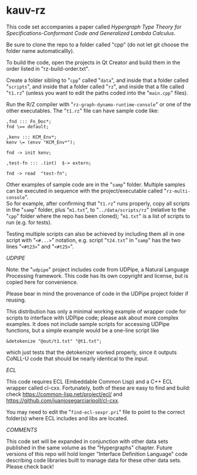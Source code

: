 
# kauv-rz

This code set accompanies a paper called 
_Hypergraph Type Theory for Specifications-Conformant Code and
Generalized Lambda Calculus_.

Be sure to clone the repo to a folder called "cpp" 
(do not let git choose the folder name automaticallly).

To build the code, open the projects in Qt Creator and 
build them in the order listed in "rz-build-order.txt".

Create a folder sibling to "`cpp`" called "`data`", and inside 
that a folder called "`scripts`", and inside that a folder called 
"`rz`", and inside that a file called "`t1.rz`" (unless you want to 
edit the paths coded into the "`main.cpp`" files).

Run the R/Z compiler with "`rz-graph-dynamo-runtime-console`" or 
one of the other executables.  The "`t1.rz`" file can have 
sample code like: 
```
,fnd ::: Fn_Doc*;
fnd \== default; 

,kenv ::: KCM_Env*;
kenv \= (envv "KCM_Env*");

fnd -> init kenv;

,test-fn ::: .(int)  $-> extern;

fnd -> read  "test-fn";

```

Other examples of sample code are in the "`samp`" folder.  Multiple 
samples can be executed in sequence with the project/executable called "`rz-multi-console`".  
So for example, after confirming that "`t1.rz`" runs properly, copy all scripts in the 
"`samp`" folder, plus "`m1.txt`", to "`../data/scripts/rz`" (relative to the "`cpp`" 
folder where the repo has been cloned); "`m1.txt`" is a list of scripts to run (e.g. for 
tests). 

Testing multiple scripts can also be achieved by including them all in one script with 
"`<#...>`" notation, e.g. script "`t24.txt`" in "`samp`" has the two lines 
"`<#t23>`" and "`<#t25>`".

*UDPIPE*

Note: the "`udpipe`" project includes code from UDPipe, a Natural Language Processing framework. 
This code has its own copyright and license, but is copied here for convenience.  

Please bear in mind the provenance of code in the UDPipe project folder if reusing.  

This distribution has only a minimal working example of wrapper code for scripts to 
interface with UDPipe code; please ask about more complex examples.  It does not 
include sample scripts for accessing UDPipe functions, but a simple example would 
be a one-line script like 
```
&detokenize "@out/t1.txt" "@t1.txt";
```
which just tests that the detokenizer worked properly, since it outputs CoNLL-U code 
that should be nearly identical to the input.


*ECL*

This code requires ECL (Embeddable Common Lisp) and a C++ ECL wrapper called 
cl-cxx.  Fortunately, both of these are easy to find and build: check 
https://common-lisp.net/project/ecl/ and https://github.com/juanjosegarciaripoll/cl-cxx.

You may need to edit the "`find-ecl-sexpr.pri`" file to point to 
the correct folder(s) where ECL includes and libs are located.

*COMMENTS*

This code set will be expanded in conjunction with other 
data sets published in the same volume as the 
"Hypergraphs" chapter.  Future versions of this repo 
will hold longer "Interface Definition Language" 
code describing code libraries built to manage data 
for these other data sets.  Please check back!


